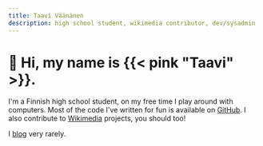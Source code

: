 ```yaml
---
title: Taavi Väänänen
description: high school student, wikimedia contributor, dev/sysadmin
---
```

# 👋 Hi, my name is {{< pink "Taavi" >}}.

I'm a Finnish high school student, on my free time I play around with computers.
Most of the code I've written for fun is available on [GitHub](https://github.com/supertassu).
I also contribute to [Wikimedia](https://wikimedia.org) projects, you should too!

I [blog](/posts) very rarely.

